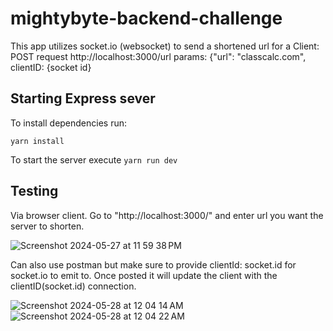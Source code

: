 # mightybyte-backend-challenge


This app utilizes socket.io (websocket) to send a shortened url for a Client: POST request http://localhost:3000/url params: {"url": "classcalc.com", clientID: {socket id}

## Starting Express sever
To install dependencies run:

`yarn install`

To start the server execute 
`yarn run dev`


## Testing

Via browser client. Go to "http://localhost:3000/" and enter url you want the server to shorten. 

![Screenshot 2024-05-27 at 11 59 38 PM](https://github.com/niccololampa/mightybyte-backend-challenge/assets/37615906/ce635887-131a-43a8-b55c-d9e191e9fd7b)


Can also use postman but make sure to provide clientId: socket.id for socket.io to emit to. Once posted it will update the client with the clientID(socket.id) connection. 

![Screenshot 2024-05-28 at 12 04 14 AM](https://github.com/niccololampa/mightybyte-backend-challenge/assets/37615906/8c5952bc-23d2-437e-931e-d120bb1ef1ab)
![Screenshot 2024-05-28 at 12 04 22 AM](https://github.com/niccololampa/mightybyte-backend-challenge/assets/37615906/278ee493-5ece-47e2-916f-4c8925ae4d4d)
